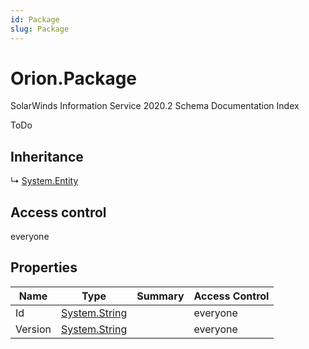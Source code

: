 ```yaml
---
id: Package
slug: Package
---
```


# Orion.Package

SolarWinds Information Service 2020.2 Schema Documentation Index

ToDo

## Inheritance

↳ [System.Entity](./../System/Entity)

## Access control

everyone

## Properties

| Name | Type | Summary | Access Control |
| ------ | ------ | ------ | ------ |
| Id | [System.String](https://docs.microsoft.com/en-us/dotnet/api/system.string) |  | everyone |
| Version | [System.String](https://docs.microsoft.com/en-us/dotnet/api/system.string) |  | everyone |

